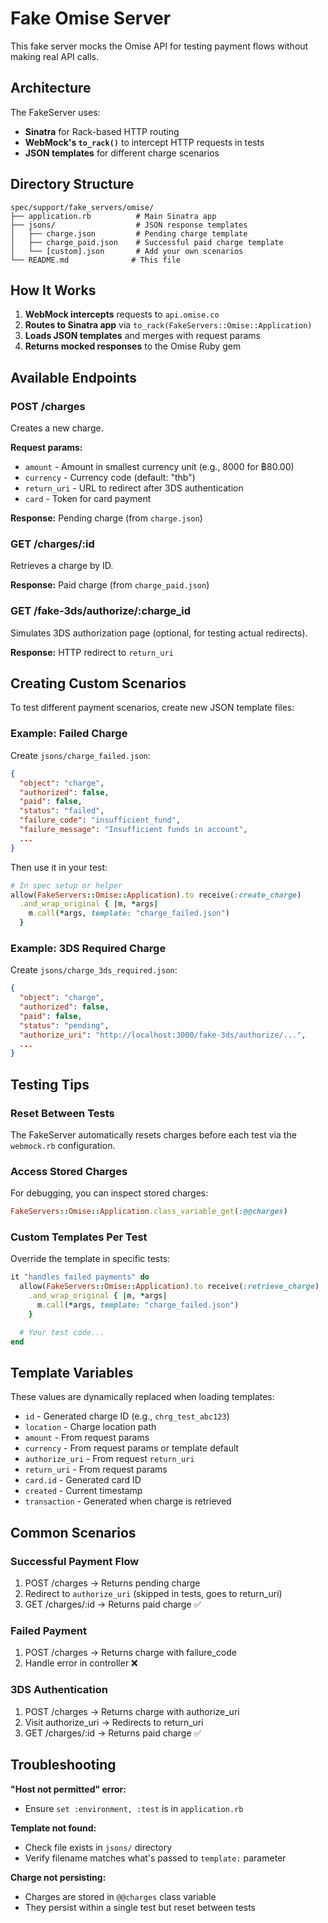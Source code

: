 # Fake Omise Server

This fake server mocks the Omise API for testing payment flows without making real API calls.

## Architecture

The FakeServer uses:
- **Sinatra** for Rack-based HTTP routing
- **WebMock's `to_rack()`** to intercept HTTP requests in tests
- **JSON templates** for different charge scenarios

## Directory Structure

```
spec/support/fake_servers/omise/
├── application.rb          # Main Sinatra app
├── jsons/                  # JSON response templates
│   ├── charge.json         # Pending charge template
│   ├── charge_paid.json    # Successful paid charge template
│   └── [custom].json       # Add your own scenarios
└── README.md              # This file
```

## How It Works

1. **WebMock intercepts** requests to `api.omise.co`
2. **Routes to Sinatra app** via `to_rack(FakeServers::Omise::Application)`
3. **Loads JSON templates** and merges with request params
4. **Returns mocked responses** to the Omise Ruby gem

## Available Endpoints

### POST /charges
Creates a new charge.

**Request params:**
- `amount` - Amount in smallest currency unit (e.g., 8000 for ฿80.00)
- `currency` - Currency code (default: "thb")
- `return_uri` - URL to redirect after 3DS authentication
- `card` - Token for card payment

**Response:** Pending charge (from `charge.json`)

### GET /charges/:id
Retrieves a charge by ID.

**Response:** Paid charge (from `charge_paid.json`)

### GET /fake-3ds/authorize/:charge_id
Simulates 3DS authorization page (optional, for testing actual redirects).

**Response:** HTTP redirect to `return_uri`

## Creating Custom Scenarios

To test different payment scenarios, create new JSON template files:

### Example: Failed Charge

Create `jsons/charge_failed.json`:
```json
{
  "object": "charge",
  "authorized": false,
  "paid": false,
  "status": "failed",
  "failure_code": "insufficient_fund",
  "failure_message": "Insufficient funds in account",
  ...
}
```

Then use it in your test:
```ruby
# In spec setup or helper
allow(FakeServers::Omise::Application).to receive(:create_charge)
  .and_wrap_original { |m, *args|
    m.call(*args, template: "charge_failed.json")
  }
```

### Example: 3DS Required Charge

Create `jsons/charge_3ds_required.json`:
```json
{
  "object": "charge",
  "authorized": false,
  "paid": false,
  "status": "pending",
  "authorize_uri": "http://localhost:3000/fake-3ds/authorize/...",
  ...
}
```

## Testing Tips

### Reset Between Tests
The FakeServer automatically resets charges before each test via the `webmock.rb` configuration.

### Access Stored Charges
For debugging, you can inspect stored charges:
```ruby
FakeServers::Omise::Application.class_variable_get(:@@charges)
```

### Custom Templates Per Test
Override the template in specific tests:
```ruby
it "handles failed payments" do
  allow(FakeServers::Omise::Application).to receive(:retrieve_charge)
    .and_wrap_original { |m, *args|
      m.call(*args, template: "charge_failed.json")
    }

  # Your test code...
end
```

## Template Variables

These values are dynamically replaced when loading templates:

- `id` - Generated charge ID (e.g., `chrg_test_abc123`)
- `location` - Charge location path
- `amount` - From request params
- `currency` - From request params or template default
- `authorize_uri` - From request `return_uri`
- `return_uri` - From request params
- `card.id` - Generated card ID
- `created` - Current timestamp
- `transaction` - Generated when charge is retrieved

## Common Scenarios

### Successful Payment Flow
1. POST /charges → Returns pending charge
2. Redirect to `authorize_uri` (skipped in tests, goes to return_uri)
3. GET /charges/:id → Returns paid charge ✅

### Failed Payment
1. POST /charges → Returns charge with failure_code
2. Handle error in controller ❌

### 3DS Authentication
1. POST /charges → Returns charge with authorize_uri
2. Visit authorize_uri → Redirects to return_uri
3. GET /charges/:id → Returns paid charge ✅

## Troubleshooting

**"Host not permitted" error:**
- Ensure `set :environment, :test` is in `application.rb`

**Template not found:**
- Check file exists in `jsons/` directory
- Verify filename matches what's passed to `template:` parameter

**Charge not persisting:**
- Charges are stored in `@@charges` class variable
- They persist within a single test but reset between tests
